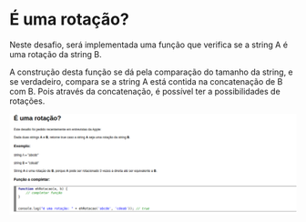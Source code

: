 # É uma rotação?

Neste desafio, será implementada uma função que verifica se a string A é uma rotação da string B.

A construção desta função se dá pela comparação do tamanho da string, e se verdadeiro, compara se a string A está contida na concatenação de B com B. Pois através da concatenação, é possível ter a possibilidades de rotações.


![](https://github.com/Yxav/codigo-da-madrugada/blob/main/stringRotation/stringRotate.png) 
